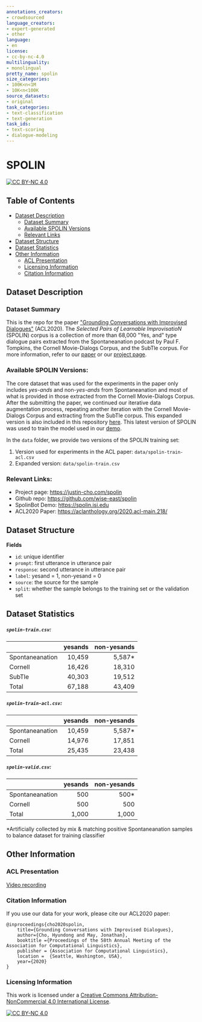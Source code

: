 ```yaml
---
annotations_creators:
- crowdsourced
language_creators:
- expert-generated
- other
language:
- en
license:
- cc-by-nc-4.0
multilinguality:
- monolingual
pretty_name: spolin
size_categories:
- 100K<n<1M
- 10K<n<100K
source_datasets:
- original
task_categories:
- text-classification
- text-generation
task_ids:
- text-scoring
- dialogue-modeling
---
```


# SPOLIN
[![CC BY-NC 4.0][cc-by-nc-shield]][cc-by-nc]


## Table of Contents
- [Dataset Description](#dataset-description)
  - [Dataset Summary](#dataset-summary)
  - [Available SPOLIN Versions](#available_spolin_versions)
  - [Relevant Links](#relevant-links)
- [Dataset Structure](#dataset-structure)
- [Dataset Statistics](#dataset-statistics)
- [Other Information](#other-information)
  - [ACL Presentation](#acl-presentation)
  - [Licensing Information](#licensing-information)
  - [Citation Information](#citation-information)

## Dataset Description 

### Dataset Summary 
This is the repo for the paper ["Grounding Conversations with Improvised Dialogues"](https://aclanthology.org/2020.acl-main.218/) (ACL2020). 
The _Selected Pairs of Learnable ImprovisatioN_ (SPOLIN) corpus is a collection of more than 68,000 "Yes, and" type dialogue pairs extracted from the Spontaneanation podcast by Paul F. Tompkins, the Cornell Movie-Dialogs Corpus, and the SubTle corpus. For more information, refer to our [paper](https://arxiv.org/abs/2004.09544) or our [project page](https://justin-cho.com/spolin).


### Available SPOLIN Versions:
The core dataset that was used for the experiments in the paper only includes _yes-ands_ and non-_yes-ands_ from Spontaneanation and most of what is provided in those extracted from the Cornell Movie-Dialogs Corpus. After the submitting the paper, we continued our iterative data augmentation process, repeating another iteration with the Cornell Movie-Dialogs Corpus and extracting from the SubTle corpus. This expanded version is also included in this repository [here](/data). This latest version of SPOLIN was used to train the model used in our [demo](https://spolin.isi.edu). 


In the `data` folder, we provide two versions of the SPOLIN training set: 
1. Version used for experiments in the ACL paper: `data/spolin-train-acl.csv` 
2. Expanded version: `data/spolin-train.csv`

### Relevant Links: 

* Project page: https://justin-cho.com/spolin
* Github repo: https://github.com/wise-east/spolin 
* SpolinBot Demo: https://spolin.isi.edu
* ACL2020 Paper: https://aclanthology.org/2020.acl-main.218/


## Dataset Structure
**Fields**
* `id`: unique identifier
* `prompt`: first utterance in utterance pair
* `response`: second utterance in utterance pair 
* `label`: yesand = 1, non-yesand = 0 
* `source`: the source for the sample 
* `split`: whether the sample belongs to the training set or the validation set 
  
## Dataset Statistics 

##### `spolin-train.csv`:  
|| yesands| non-yesands|
|--|---:|---:|
|Spontaneanation|10,459|5,587*|
|Cornell|16,426|18,310|
|SubTle|40,303|19,512|
|Total|67,188|43,409|


##### `spolin-train-acl.csv`: 

|| yesands| non-yesands|
|--|---:|---:|
|Spontaneanation|10,459|5,587*|
|Cornell|14,976|17,851|
|Total|25,435|23,438|

##### `spolin-valid.csv`: 

|| yesands| non-yesands|
|--|---:|---:|
|Spontaneanation|500|500*|
|Cornell|500|500|
|Total|1,000|1,000|

\*Artificially collected by mix & matching positive Spontaneanation samples to balance dataset for training classifier

## Other Information 

### ACL Presentation 

[Video recording](https://slideslive.com/38928948/grounding-conversations-with-improvised-dialogues)


### Citation Information

If you use our data for your work, please cite our ACL2020 paper: 
```
@inproceedings{cho2020spolin,
    title={Grounding Conversations with Improvised Dialogues},
    author={Cho, Hyundong and May, Jonathan},
    booktitle ={Proceedings of the 58th Annual Meeting of the Association for Computational Linguistics},
    publisher = {Association for Computational Linguistics}, 
    location =  {Seattle, Washington, USA},
    year={2020}
}  
```


### Licensing Information


This work is licensed under a [Creative Commons Attribution-NonCommercial 4.0 International License][cc-by-nc].

[![CC BY-NC 4.0][cc-by-nc-image]][cc-by-nc]

[cc-by-nc]: http://creativecommons.org/licenses/by-nc/4.0/
[cc-by-nc-image]: https://licensebuttons.net/l/by-nc/4.0/88x31.png
[cc-by-nc-shield]: https://img.shields.io/badge/License-CC%20BY--NC%204.0-lightgrey.svg

